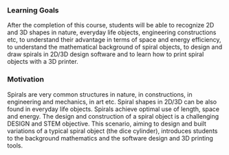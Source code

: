 ### Learning Goals

After the completion of this course, students will be able to recognize 2D and 3D shapes in nature, everyday life objects, engineering constructions etc, to understand their advantage in terms of space and energy efficiency,  to understand the mathematical background of spiral objects, to design and draw spirals in 2D/3D design software and to learn how to print spiral objects with a 3D printer.

### Motivation

Spirals are very common structures in nature, in constructions, in engineering and mechanics, in art etc. Spiral shapes in 2D/3D can be also found in everyday life objects. Spirals achieve optimal use of length, space and energy. The design and construction of a spiral object is a challenging DESIGN and STEM objective. This scenario, aiming to design and built variations of a typical spiral object (the dice cylinder), introduces students to the background mathematics and the software design and 3D printing tools.